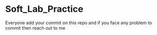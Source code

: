 # Soft_Lab_Practice

Everyone add your commit on this repo and if you face any problem to commit then reach out to me
